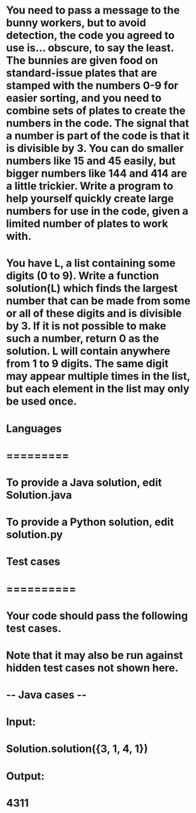 # You need to pass a message to the bunny workers, but to avoid detection, the code you agreed to use is... obscure, to say the least. The bunnies are given food on standard-issue plates that are stamped with the numbers 0-9 for easier sorting, and you need to combine sets of plates to create the numbers in the code. The signal that a number is part of the code is that it is divisible by 3. You can do smaller numbers like 15 and 45 easily, but bigger numbers like 144 and 414 are a little trickier. Write a program to help yourself quickly create large numbers for use in the code, given a limited number of plates to work with.

# You have L, a list containing some digits (0 to 9). Write a function solution(L) which finds the largest number that can be made from some or all of these digits and is divisible by 3. If it is not possible to make such a number, return 0 as the solution. L will contain anywhere from 1 to 9 digits.  The same digit may appear multiple times in the list, but each element in the list may only be used once.

# Languages
# =========

# To provide a Java solution, edit Solution.java
# To provide a Python solution, edit solution.py

# Test cases
# ==========
# Your code should pass the following test cases.
# Note that it may also be run against hidden test cases not shown here.

# -- Java cases -- 
# Input:
# Solution.solution({3, 1, 4, 1})
# Output:
#     4311
